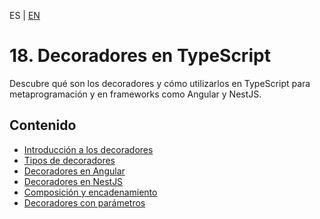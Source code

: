 <!-- MULTILANGUAJE MENU START -->
ES | [EN](https://lckpig.gitbook.io/practical-dev-handbook/typescript/decorators)
<!-- MULTILANGUAJE MENU END -->

# 18. Decoradores en TypeScript

Descubre qué son los decoradores y cómo utilizarlos en TypeScript para metaprogramación y en frameworks como Angular y NestJS.

## Contenido
* [Introducción a los decoradores](introduction.md)
* [Tipos de decoradores](decorator-types.md)
* [Decoradores en Angular](decorators-angular.md)
* [Decoradores en NestJS](decorators-nestjs.md)
* [Composición y encadenamiento](composition-chaining.md)
* [Decoradores con parámetros](parameterized-decorators.md) 